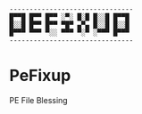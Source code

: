 ```
-------------------------------
█▀▀█ █▀▀ █▀▀ ░▀░ █░█ █░░█ █▀▀█
█░░█ █▀▀ █▀▀ ▀█▀ ▄▀▄ █░░█ █░░█
█▀▀▀ ▀▀▀ ▀░░ ▀▀▀ ▀░▀ ░▀▀▀ █▀▀▀
-------------------------------
```

# PeFixup
PE File Blessing


